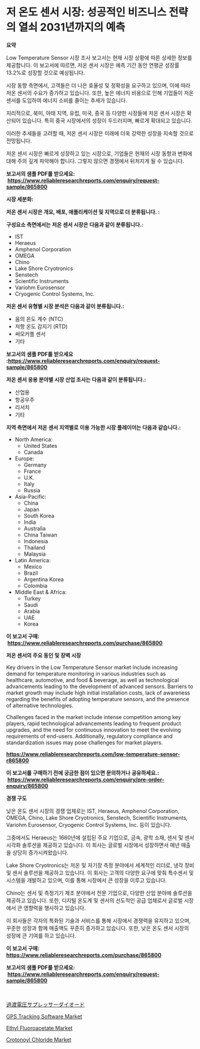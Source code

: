 <p><h1>저 온도 센서 시장: 성공적인 비즈니스 전략의 열쇠 2031년까지의 예측</h1></p><p><strong>요약</strong></p>
<p><p>Low Temperature Sensor 시장 조사 보고서는 현재 시장 상황에 따른 상세한 정보를 제공합니다. 이 보고서에 따르면, 저온 센서 시장은 예측 기간 동안 연평균 성장률 13.2%로 성장할 것으로 예상됩니다.</p><p>시장 동향 측면에서, 고객들은 더 나은 효율성 및 정확성을 요구하고 있으며, 이에 따라 저온 센서의 수요가 증가하고 있습니다. 또한, 높은 에너지 비용으로 인해 기업들이 저온 센서를 도입하여 에너지 소비를 줄이는 추세가 있습니다.</p><p>지리적으로, 북미, 아태 지역, 유럽, 미국, 중국 등 다양한 시장들에 저온 센서 시장은 확산되어 있습니다. 특히 중국 시장에서의 성장이 두드러지며, 빠르게 확대되고 있습니다.</p><p>이러한 추세들을 고려할 때, 저온 센서 시장은 미래에 더욱 강력한 성장을 지속할 것으로 전망됩니다.</p><p>저온 센서 시장은 빠르게 성장하고 있는 시장으로, 기업들은 현재의 시장 동향과 변화에 대해 주의 깊게 파악해야 합니다. 그렇지 않으면 경쟁에서 뒤처지게 될 수 있습니다.</p></p>
<p><strong>보고서의 샘플 PDF를 받으세요: &nbsp;<a href="https://www.reliableresearchreports.com/enquiry/request-sample/865800">https://www.reliableresearchreports.com/enquiry/request-sample/865800</a></strong></p>
<p><strong>시장 세분화:</strong></p>
<p><strong> 저온 센서 시장은 개요, 배포, 애플리케이션 및 지역으로 더 분류됩니다. :</strong></p>
<p><strong>구성요소 측면에서는 저온 센서 시장은 다음과 같이 분류됩니다.:</strong></p>
<p><ul><li>IST</li><li>Heraeus</li><li>Amphenol Corporation</li><li>OMEGA</li><li>Chino</li><li>Lake Shore Cryotronics</li><li>Senstech</li><li>Scientific Instruments</li><li>Variohm Eurosensor</li><li>Cryogenic Control Systems, Inc.</li></ul></p>
<p><strong> 저온 센서 유형별 시장 분석은 다음과 같이 분류됩니다.:</strong></p>
<p><ul><li>음의 온도 계수 (NTC)</li><li>저항 온도 감지기 (RTD)</li><li>써모커플 센서</li><li>기타</li></ul></p>
<p><strong>보고서의 샘플 PDF를 받으세요 :<a href="https://www.reliableresearchreports.com/enquiry/request-sample/865800">https://www.reliableresearchreports.com/enquiry/request-sample/865800</a></strong></p>
<p><strong> 저온 센서 응용 분야별 시장 산업 조사는 다음과 같이 분류됩니다.:</strong></p>
<p><ul><li>산업용</li><li>항공우주</li><li>리서치</li><li>기타</li></ul></p>
<p><strong>지역 측면에서 저온 센서 지역별로 이용 가능한 시장 플레이어는 다음과 같습니다.:</strong></p>
<p><ul>
    <li>
        North America:
        <ul>
            <li>United States</li>
            <li>Canada</li>
        </ul>
    </li>
    <li>
        Europe:
        <ul>
            <li>Germany</li>
            <li>France</li>
            <li>U.K.</li>
            <li>Italy</li>
            <li>Russia</li>
        </ul>
    </li>
    <li>
        Asia-Pacific:
        <ul>
            <li>China</li>
            <li>Japan</li>
            <li>South Korea</li>
            <li>India</li>
            <li>Australia</li>
            <li>China Taiwan</li>
            <li>Indonesia</li>
            <li>Thailand</li>
            <li>Malaysia</li>
        </ul>
    </li>
    <li>
        Latin America:
        <ul>
            <li>Mexico</li>
            <li>Brazil</li>
            <li>Argentina Korea</li>
            <li>Colombia</li>
        </ul>
    </li>
    <li>
        Middle East & Africa:
        <ul>
            <li>Turkey</li>
            <li>Saudi</li>
            <li>Arabia</li>
            <li>UAE</li>
            <li>Korea</li>
        </ul>
    </li>
    </ul></p>
<p><strong>이 보고서 구매: &nbsp;<a href="https://www.reliableresearchreports.com/purchase/865800">https://www.reliableresearchreports.com/purchase/865800</a></strong></p>
<p><strong>저온 센서의 주요 동인 및 장벽 시장</strong></p>
<p><p>Key drivers in the Low Temperature Sensor market include increasing demand for temperature monitoring in various industries such as healthcare, automotive, and food & beverage, as well as technological advancements leading to the development of advanced sensors. Barriers to market growth may include high initial installation costs, lack of awareness regarding the benefits of adopting temperature sensors, and the presence of alternative technologies.</p><p>Challenges faced in the market include intense competition among key players, rapid technological advancements leading to frequent product upgrades, and the need for continuous innovation to meet the evolving requirements of end-users. Additionally, regulatory compliance and standardization issues may pose challenges for market players.</p></p>
<p><strong><a href="https://www.reliableresearchreports.com/low-temperature-sensor-r865800">https://www.reliableresearchreports.com/low-temperature-sensor-r865800</a></strong></p>
<p><strong>이 보고서를 구매하기 전에 궁금한 점이 있으면 문의하거나 공유하세요.: &nbsp;<a href="https://www.reliableresearchreports.com/enquiry/pre-order-enquiry/865800">https://www.reliableresearchreports.com/enquiry/pre-order-enquiry/865800</a></strong></p>
<p><strong>경쟁 구도</strong></p>
<p><p>낮은 온도 센서 시장의 경쟁 업체로는 IST, Heraeus, Amphenol Corporation, OMEGA, Chino, Lake Shore Cryotronics, Senstech, Scientific Instruments, Variohm Eurosensor, Cryogenic Control Systems, Inc. 등이 있습니다. </p><p>그중에서도 Heraeus는 1660년에 설립된 주요 기업으로, 금속, 광학 소재, 센서 및 센서 시각화 솔루션을 제공하고 있습니다. 이 회사는 글로벌 시장에서 성장하면서 매년 매출을 상당히 증가시켜왔습니다.</p><p>Lake Shore Cryotronics는 저온 및 자기장 측정 분야에서 세계적인 리더로, 냉각 장비 및 센서 솔루션을 제공하고 있습니다. 이 회사는 고객의 다양한 요구에 맞춰 특수센서 및 시스템을 개발하고 있으며, 이를 통해 시장에서 큰 성장을 이루고 있습니다.</p><p>Chino는 센서 및 측정기기 제조 분야에서 전문 기업으로, 다양한 산업 분야에 솔루션을 제공하고 있습니다. 또한, 디지털 온도계 및 센서의 선도적인 공급 업체로서 글로벌 시장에서 큰 영향력을 행사하고 있습니다.</p><p>이 회사들은 각자의 특화된 기술과 서비스를 통해 시장에서 경쟁력을 유지하고 있으며, 꾸준한 성장과 함께 매출액도 꾸준히 증가하고 있습니다. 또한, 낮은 온도 센서 시장의 성장에 큰 기여를 하고 있습니다.</p></p>
<p><strong>이 보고서 구매: &nbsp; <a href="https://www.reliableresearchreports.com/purchase/865800">https://www.reliableresearchreports.com/purchase/865800</a></strong></p>
<p><strong>보고서의 샘플 PDF를 받으세요: &nbsp;<a href="https://www.reliableresearchreports.com/enquiry/request-sample/865800">https://www.reliableresearchreports.com/enquiry/request-sample/865800</a></strong><strong></strong></p>
<p>&nbsp;</p>
<p><p><a href="https://github.com/sghwr779811674/Market-Research-Report-List-1/blob/main/825334536892.md">過渡電圧サプレッサーダイオード</a></p><p><a href="https://github.com/moyahfrancoestellec51j635wcx/Market-Research-Report-List-2/blob/main/gps-tracking-software-market.md">GPS Tracking Software Market</a></p><p><a href="https://www.linkedin.com/pulse/ethyl-fluoroacetate-market-size-growth-segmentation-regional-11bde?trackingId=Reh%2Bwuiw2HbseI2AwhkNOA%3D%3D">Ethyl Fluoroacetate Market</a></p><p><a href="https://www.linkedin.com/pulse/crotonoyl-chloride-market-centers-aspects-growth-share-ytjfe?trackingId=dNAAubWV3Bp2ZDElyyITaQ%3D%3D">Crotonoyl Chloride Market</a></p></p>